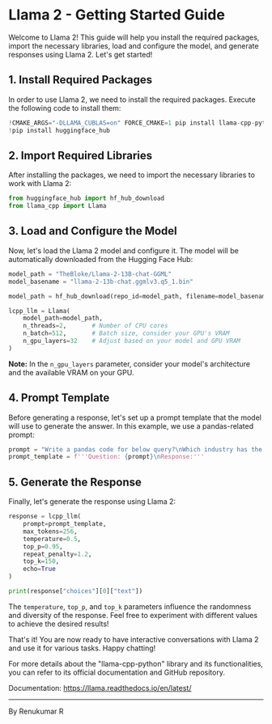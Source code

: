 # Llama 2 - Getting Started Guide

Welcome to Llama 2! This guide will help you install the required packages, import the necessary libraries, load and configure the model, and generate responses using Llama 2. Let's get started!

## 1. Install Required Packages

In order to use Llama 2, we need to install the required packages. Execute the following code to install them:

```python
!CMAKE_ARGS="-DLLAMA_CUBLAS=on" FORCE_CMAKE=1 pip install llama-cpp-python --force-reinstall --upgrade --no-cache-dir --verbose
!pip install huggingface_hub
```

## 2. Import Required Libraries

After installing the packages, we need to import the necessary libraries to work with Llama 2:

```python
from huggingface_hub import hf_hub_download
from llama_cpp import Llama
```

## 3. Load and Configure the Model

Now, let's load the Llama 2 model and configure it. The model will be automatically downloaded from the Hugging Face Hub:

```python
model_path = "TheBloke/Llama-2-13B-chat-GGML"
model_basename = "llama-2-13b-chat.ggmlv3.q5_1.bin"

model_path = hf_hub_download(repo_id=model_path, filename=model_basename)

lcpp_llm = Llama(
    model_path=model_path,
    n_threads=2,       # Number of CPU cores
    n_batch=512,       # Batch size, consider your GPU's VRAM
    n_gpu_layers=32    # Adjust based on your model and GPU VRAM
)
```

**Note:** In the `n_gpu_layers` parameter, consider your model's architecture and the available VRAM on your GPU.

## 4. Prompt Template

Before generating a response, let's set up a prompt template that the model will use to generate the answer. In this example, we use a pandas-related prompt:

```python
prompt = "Write a pandas code for below query?\nWhich industry has the highest average number of employees per company?"
prompt_template = f'''Question: {prompt}\nResponse:'''
```

## 5. Generate the Response

Finally, let's generate the response using Llama 2:

```python
response = lcpp_llm(
    prompt=prompt_template,
    max_tokens=256,
    temperature=0.5,
    top_p=0.95,
    repeat_penalty=1.2,
    top_k=150,
    echo=True
)

print(response["choices"][0]["text"])
```

The `temperature`, `top_p`, and `top_k` parameters influence the randomness and diversity of the response. Feel free to experiment with different values to achieve the desired results!

That's it! You are now ready to have interactive conversations with Llama 2 and use it for various tasks. Happy chatting!

For more details about the "llama-cpp-python" library and its functionalities, you can refer to its official documentation and GitHub repository.

Documentation: https://llama.readthedocs.io/en/latest/

---

By Renukumar R
